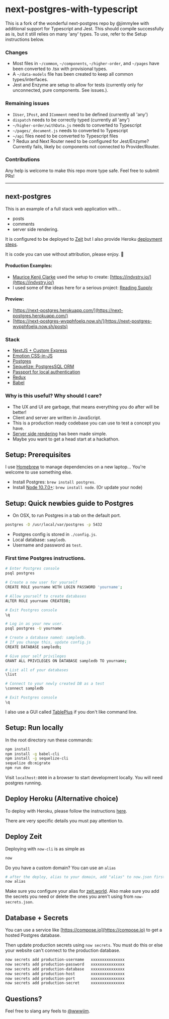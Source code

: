 # next-postgres-with-typescript
This is a fork of the wonderful next-postgres repo by @jimmylee with additional support for Typescript and Jest. This should compile successfully as is, but it still relies on many 'any' types. To use, refer to the Setup instructions below.

### Changes
- Most files in `~/common`, `~/components`, `~/higher-order`, and `~/pages` have been converted to .tsx with provisional types.
- A `~/data-models` file has been created to keep all common types/interfaces.
- Jest and Enzyme are setup to allow for tests (currently only for unconnected, pure components. See issues.).

### Remaining issues
- `IUser`, `IPost`, and `IComment` need to be defined (currently all 'any')
- `dispatch` needs to be correctly typed (currently all 'any')
- `~/higher-order/withData.js` needs to converted to Typescript
- `~/pages/_document.js` needs to converted to Typescript
- `~/api` files need to be converted to Typescript files
- ? Redux and Next Router need to be configured for Jest/Enzyme? Currently fails, likely bc components not connected to Provider/Router.

### Contributions
Any help is welcome to make this repo more type safe. Feel free to submit PRs!

---

## next-postgres

This is an example of a full stack web application with...

- posts
- comments
- server side rendering.

It is configured to be deployed to [Zeit](https://zeit.co) but I also provide Heroku [deployment steps](https://github.com/jimmylee/next-postgres/blob/master/HEROKU.md).

It is code you can use without attribution, please enjoy. 🙏

#### Production Examples:

- [Maurice Kenji Clarke](https://twitter.com/mauricekenji) used the setup to create: [https://indvstry.io/](https://indvstry.io/)
- I used some of the ideas here for a serious project: [Reading Supply](https://reading.supply)

#### Preview:

- [https://next-postgres.herokuapp.com/](https://next-postgres.herokuapp.com/)
- [https://next-postgres-wvpphfoelq.now.sh/](https://next-postgres-wvpphfoelq.now.sh/posts)

### Stack

- [NextJS + Custom Express](https://github.com/zeit/next.js/)
- [Emotion CSS-in-JS](https://github.com/emotion-js/emotion)
- [Postgres](https://www.postgresql.org/)
- [Sequelize: PostgresSQL ORM](http://docs.sequelizejs.com/)
- [Passport for local authentication](http://passportjs.org/)
- [Redux](http://redux.js.org/)
- [Babel](https://babeljs.io/)

### Why is this useful? Why should I care?

- The UX and UI are garbage, that means everything you do after will be better!
- Client and server are written in JavaScript.
- This is a production ready codebase you can use to test a concept you have.
- [Server side rendering](https://zeit.co/blog/next2) has been made simple.
- Maybe you want to get a head start at a hackathon.

## Setup: Prerequisites

I use [Homebrew](https://brew.sh/) to manage dependencies on a new laptop... You're welcome to use something else.

- Install Postgres: `brew install postgres`.
- Install [Node 10.7.0+](https://nodejs.org/en/): `brew install node`. (Or update your node)

## Setup: Quick newbies guide to Postgres

- On OSX, to run Postgres in a tab on the default port.

```sh
postgres -D /usr/local/var/postgres -p 5432
```

- Postgres config is stored in `./config.js`.
- Local database: `sampledb`.
- Username and password as `test`.

### First time Postgres instructions.

```sh
# Enter Postgres console
psql postgres

# Create a new user for yourself
CREATE ROLE yourname WITH LOGIN PASSWORD 'yourname';

# Allow yourself to create databases
ALTER ROLE yourname CREATEDB;

# Exit Postgres console
\q

# Log in as your new user.
psql postgres -U yourname

# Create a database named: sampledb.
# If you change this, update config.js
CREATE DATABASE sampledb;

# Give your self privileges
GRANT ALL PRIVILEGES ON DATABASE sampledb TO yourname;

# List all of your databases
\list

# Connect to your newly created DB as a test
\connect sampledb

# Exit Postgres console
\q
```

I also use a GUI called [TablePlus](https://tableplus.io/) if you don't like command line.

## Setup: Run locally

In the root directory run these commands:

```sh
npm install
npm install -g babel-cli
npm install -g sequelize-cli
sequelize db:migrate
npm run dev
```

Visit `localhost:8000` in a browser to start development locally. You will need postgres running.

## Deploy Heroku (Alternative choice)

To deploy with Heroku, please follow the instructions [here](https://github.com/jimmylee/next-postgres/blob/master/HEROKU.md).

There are very specific details you must pay attention to.

## Deploy Zeit

Deploying with `now-cli` is as simple as

```sh
now
```

Do you have a custom domain? You can use an `alias`

```sh
# after the deploy, alias to your domain, add "alias" to now.json first
now alias
```

Make sure you configure your alias for [zeit.world](https://zeit.world). Also make sure you add the secrets you need or delete the ones you aren't using from `now-secrets.json`.

## Database + Secrets

You can use a service like [https://compose.io](https://compose.io) to get a hosted Postgres database.

Then update production secrets using `now secrets`. You must do this or else your website can't connect to the production database.

```sh
now secrets add production-username   xxxxxxxxxxxxxxx
now secrets add production-password   xxxxxxxxxxxxxxx
now secrets add production-database   xxxxxxxxxxxxxxx
now secrets add production-host       xxxxxxxxxxxxxxx
now secrets add production-port       xxxxxxxxxxxxxxx
now secrets add production-secret     xxxxxxxxxxxxxxx
```

## Questions?

Feel free to slang any feels to [@wwwjim](https://twitter.com/wwwjim).
